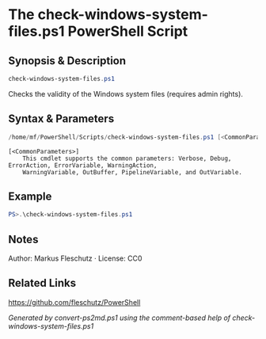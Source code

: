 # The check-windows-system-files.ps1 PowerShell Script

## Synopsis & Description
```powershell
check-windows-system-files.ps1
```

Checks the validity of the Windows system files (requires admin rights).

## Syntax & Parameters
```powershell
/home/mf/PowerShell/Scripts/check-windows-system-files.ps1 [<CommonParameters>]
```

```
[<CommonParameters>]
    This cmdlet supports the common parameters: Verbose, Debug, ErrorAction, ErrorVariable, WarningAction, 
    WarningVariable, OutBuffer, PipelineVariable, and OutVariable.
```

## Example
```powershell
PS>.\check-windows-system-files.ps1
```


## Notes
Author: Markus Fleschutz · License: CC0

## Related Links
https://github.com/fleschutz/PowerShell

*Generated by convert-ps2md.ps1 using the comment-based help of check-windows-system-files.ps1*
